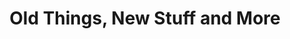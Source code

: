 ---
title: "Old Things, New Stuff and More"
url: /ballston-spa/old-things-new-stuff-and-more/
shop: antiques
---